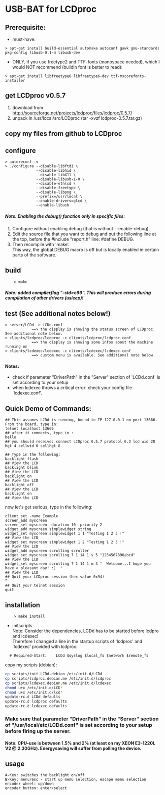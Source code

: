 # USB-BAT for LCDproc

## Prerequisite:  
 * must-have:  
``` 
> apt-get install build-essential automake autoconf gawk gnu-standards pkg-config libusb-0.1-4 libusb-dev  
```          
 * ONLY, if you use freetype2 and TTF-fonts (monospace needed), which I would NOT recommend (buildin font is better to read):  
``` 
> apt-get install libfreetype6 libfreetype6-dev ttf-mscorefonts-installer  
``` 

## get LCDproc v0.5.7  
   1) download from <http://sourceforge.net/projects/lcdproc/files/lcdproc/0.5.7/>  
   2) unpack in /usr/local/src/LCDproc (tar -xvzf lcdproc-0.5.7.tar.gz)  
  
## copy my files from github to LCDproc
 
## configure
``` 
> autoreconf -v
> ./configure --disable-libftdi \
              --disable-libhid \
              --disable-libX11 \
              --disable-libusb-1-0 \
              --disable-ethlcd \
              --disable-freetype \
              --disable-libpng \
              --prefix=/usr/local \
              --enable-drivers=glcd \
              --enable-libusb
``` 

##### Note: Enabling the debug() function only in specific files:  
   1) Configure without enabling debug (that is without --enable-debug).  
   2) Edit the source file that you want to debug and put the following line at the top, before the #include "report.h" line: #define DEBUG.  
   3) Then recompile with 'make'.  
    This way, the global DEBUG macro is off but is locally enabled in certain parts of the software.  
  
## build  
        > make  
##### Note:  added compilerflag "-std=c99". This will produce errors during compilation of other drivers (usleep)!

## test (See additional notes below!)  
``` 
> server/LCDd -c LCDd.conf  
            ==> the display is showing the status screen of LCDproc. See additional note below.
> clients/lcdproc/lcdproc -c clients/lcdproc/lcdproc.conf 
            ==> the display is showing some infos about the machine running on
> clients/lcdexec/lcdexec -c clients/lcdexec/lcdexec.conf  
            ==> custom menu is available. See additional note below.  
``` 

#### Notes:
 * check if parameter "DriverPath" in the "Server" section of 'LCDd.conf' is set according to your setup
 * when lcdexec throws a critical error: check your config file 'lcdexec.conf'.  
  
## Quick Demo of Commands:  
```  
## This assumes LCDd is running, bound to IP 127.0.0.1 on port 13666. From the board, type in:  
telnet localhost 13666 
## after it connects, type in :  
hello  
## you should receive: connect LCDproc 0.5.7 protocol 0.3 lcd wid 20 hgt 4 cellwid 6 cellhgt 8  
 
## Type in the following:  
backlight flash  
## View the LCD   
backlight blink  
## View the LCD  
backlight on  
## View the LCD  
backlight off  
## View the LCD  
backlight on  
## View the LCD  
```  
  
now let's get serious, type in the following:   
```
client_set -name Example  
screen_add myscreen  
screen_set myscreen -duration 10 -priority 2  
widget_add myscreen simplewidget string  
widget_set myscreen simplewidget 1 1 "Testing 1 2 3 !"  
## View the LCD  
widget_set myscreen simplewidget 1 2 "Testing 1 2 3 !"  
## View the LCD  
widget_add myscreen scrolling scroller  
widget_set myscreen scrolling 7 1 14 1 v 5 "1234567890abcd"  
## View the LCD  
widget_set myscreen scrolling 7 1 14 1 m 3 "  Welcome...I hope you have a pleasant day! :)  "  
## View the LCD
## Quit your LCDproc session (hex value 0x94)  
”  
## Quit your telnet session 
quit  
```

## installation  
        > make install  

* initscripts  
  Note: Consider the dependencies, LCDd has to be started before lcdpro and lcdexec!  
  Therefore I changed a line in the startup scripts of 'lcdproc' and 'lcdexec' provided with lcdproc:  
```
  # Required-Start:    LCDd $syslog $local_fs $network $remote_fs
```

  copy my scripts (debian):  
  
```sh
cp scripts/init-LCDd.debian /etc/init.d/LCDd  
cp scripts/lcdproc.debian.me /etc/init.d/lcdproc  
cp scripts/lcdexec.debian.me /etc/init.d/lcdexec
chmod u+x /etc/init.d/LCD*   
chmod u+x /etc/init.d/lcd*  
update-rc.d LCDd defaults  
update-rc.d lcdproc defaults  
update-rc.d lcdexec defaults  
```
### Make sure that parameter "DriverPath" in the "Server" section of "/usr/local/etc/LCDd.conf" is set according to your setup before firing up the server.

#### Note: CPU-use is between 1.5% and 2% (at least on my XEON E3-1220L V2 @ 2.30GHz). Energysaving will suffer from polling the device.

## usage  
    A-Key: switches the backlight on/off  
    B-Key: menu/esc - start up menu selection, escape menu selection  
    encoder wheel: up/down  
    encoder button: enter/select  
